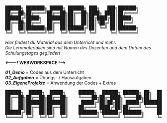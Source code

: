 <pre>
██████╗ ███████╗ █████╗ ██████╗ ███╗   ███╗███████╗
██╔══██╗██╔════╝██╔══██╗██╔══██╗████╗ ████║██╔════╝
██████╔╝█████╗  ███████║██║  ██║██╔████╔██║█████╗  
██╔══██╗██╔══╝  ██╔══██║██║  ██║██║╚██╔╝██║██╔══╝  
██║  ██║███████╗██║  ██║██████╔╝██║ ╚═╝ ██║███████╗
╚═╝  ╚═╝╚══════╝╚═╝  ╚═╝╚═════╝ ╚═╝     ╚═╝╚══════╝
</pre>

*Hier findest du Material aus dem Unterricht und mehr.*<br>
*Die Lernmaterialien sind mit Namen des Dozenten und dem Datum des Schulungstages gegliedert*

**<---! WEBWORKSPACE !-->**

***01_Demo*** = Codes aus dem Unterricht<br>
***02_Aufgaben*** = Übungs- / Hausaufgaben<br>
***03_EigeneProjekte*** = Anwendung der Codes + Extras<br>

<pre>
██████╗  █████╗  █████╗     ██████╗  ██████╗ ██████╗ ██╗  ██╗
██╔══██╗██╔══██╗██╔══██╗    ╚════██╗██╔═████╗╚════██╗██║  ██║
██║  ██║███████║███████║     █████╔╝██║██╔██║ █████╔╝███████║
██║  ██║██╔══██║██╔══██║    ██╔═══╝ ████╔╝██║██╔═══╝ ╚════██║
██████╔╝██║  ██║██║  ██║    ███████╗╚██████╔╝███████╗     ██║
╚═════╝ ╚═╝  ╚═╝╚═╝  ╚═╝    ╚══════╝ ╚═════╝ ╚══════╝     ╚═╝
</pre>
